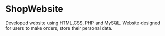 # ShopWebsite
 Developed website using HTML,CSS, PHP and MySQL. Website designed for users to make orders, store their personal data.
